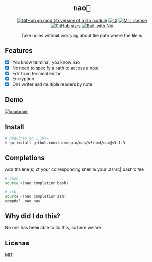 
<h1 align="center"><code>nao🍵</code></h1>

<div align="center">

[![GitHub go.mod Go version of a Go module](https://img.shields.io/github/go-mod/go-version/luisnquin/nao)](https://github.com/luisnquin/nao)
[![CI](https://github.com/luisnquin/nao/actions/workflows/go.yml/badge.svg)](https://github.com/luisnquin/nao/actions/workflows/go.yml)
[![MIT license](https://img.shields.io/badge/License-MIT-blue.svg)](https://lbesson.mit-license.org/)
[![GitHub stars](https://img.shields.io/github/stars/luisnquin/nao.svg?style=social&label=Star&maxAge=2592000)](https://github.com/luisnquin/nao)
[![Built with Nix](https://img.shields.io/static/v1?logo=nixos&logoColor=white&label=&message=Built%20with%20Nix&color=41439a)](https://github.com/luisnquin/nao)

<p>Take notes without worrying about the path where the file is</p>
</div>

## Features

- [x] You know terminal, you know nao
- [x] No need to specify a path to access a note
- [x] Edit from terminal editor
- [x] Encryption
- [x] One writer and multiple readers by note

## Demo

[![asciicast](https://asciinema.org/a/9DETM5MtJaA9d0emviPvz1n0s.svg)](https://asciinema.org/a/9DETM5MtJaA9d0emviPvz1n0s)

## Install

```bash
# Requires go 1.18>=
$ go install github.com/luisnquin/nao/v3/cmd/nao@v3.1.3
```

## Completions

Add the line(s) of your corresponding shell to your .zshrc|.bashrc file

```bash
# bash
source <(nao completion bash)

# zsh
source <(nao completion zsh)
compdef _nao nao
```

## Why did I do this?

No one has been able to do this, so here we are

## License

[MIT](https://raw.githubusercontent.com/luisnquin/nao/main/LICENSE)

